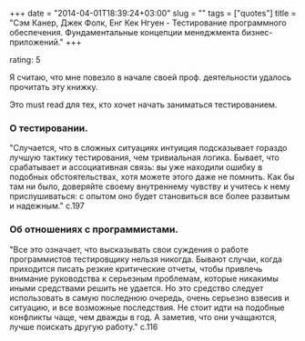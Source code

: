 +++
date = "2014-04-01T18:39:24+03:00"
slug = ""
tags = ["quotes"]
title = "Сэм Канер, Джек Фолк, Енг Кек Нгуен - Тестирование программного обеспечения. Фундаментальные концепции менеджмента бизнес-приложений."
+++

rating: 5

Я считаю, что мне повезло в начале своей проф. деятельности удалось прочитать
эту книжку.

Это must read для тех, кто хочет начать заниматься тестированием.

### О тестировании.

"Случается, что в сложных ситуациях интуиция подсказывает гораздо лучшую тактику
тестирования, чем тривиальная логика. Бывает, что срабатывает и ассоциативная
связь: вы уже находили ошибку в подобных обстоятельствах, хотя можете этого даже
не помнить. Как бы там ни было, доверяйте своему внутреннему чувству и учитесь к
нему прислушиваться: с опытом оно будет становиться все более развитым и
надежным." с.197

### Об отношениях с программистами.

"Все это означает, что высказывать свои суждения о работе программистов
тестировщику нельзя никогда. Бывают случаи, когда приходится писать резкие
критические отчеты, чтобы привлечь внимание руководства к серьезным проблемам,
которые никакимы иными средствами решить не удается. Но это средство следует
использовать в самую последнюю очередь, очень серьезно взвесив и ситуацию, и все
возможные последствия. Не стоит идти на подобные конфликты чаще, чем дважды в
год. А заметив, что они учащаются, лучше поискать другую работу." с.116

